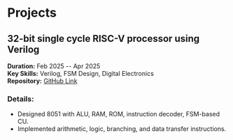 # Projects

## 32-bit single cycle RISC-V processor using Verilog  
**Duration:** Feb 2025 -- Apr 2025  
**Key Skills:** Verilog, FSM Design, Digital Electronics  
**Repository:** [GitHub Link](https://github.com/ShubhamRamani/8051-microcontroller-using-verilog)

### Details:
- Designed 8051 with ALU, RAM, ROM, instruction decoder, FSM-based CU.  
- Implemented arithmetic, logic, branching, and data transfer instructions.  
